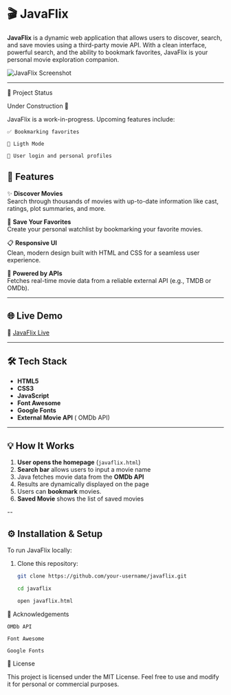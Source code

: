 # 🎬 JavaFlix

**JavaFlix** is a dynamic web application that allows users to discover, search, and save movies using a third-party movie API. With a clean interface, powerful search, and the ability to bookmark favorites, JavaFlix is your personal movie exploration companion.

![JavaFlix Screenshot](assets/images/javaflix-preview.png) <!-- Add your screenshot image path -->

---

🚧 Project Status

Under Construction 🚧

JavaFlix is a work-in-progress. Upcoming features include:

    ✅ Bookmarking favorites

    🔄 Ligth Mode

    🔄 User login and personal profiles

## 🚀 Features

✨ **Discover Movies**  
Search through thousands of movies with up-to-date information like cast, ratings, plot summaries, and more.

🔖 **Save Your Favorites**  
Create your personal watchlist by bookmarking your favorite movies.

📋 **Responsive UI**  
Clean, modern design built with HTML and CSS for a seamless user experience.

🎯 **Powered by APIs**  
Fetches real-time movie data from a reliable external API (e.g., TMDB or OMDb).

---

## 🌐 Live Demo

🔗 [JavaFlix Live](https://your-live-site-link.com)  

---

## 🛠️ Tech Stack

- **HTML5**
- **CSS3**
- **JavaScript**
- **Font Awesome**
- **Google Fonts**
- **External Movie API** ( OMDb API)

---

## 💡 How It Works

1. **User opens the homepage** (`javaflix.html`)
2. **Search bar** allows users to input a movie name
3. Java fetches movie data from the **OMDb API**
4. Results are dynamically displayed on the page
5. Users can **bookmark** movies.
6. **Saved Movie** shows the list of saved movies

--

## ⚙️ Installation & Setup

To run JavaFlix locally:

1. Clone this repository:
   ```bash
   git clone https://github.com/your-username/javaflix.git
   
   cd javaflix

   open javaflix.html


🙌 Acknowledgements

    OMDb API

    Font Awesome

    Google Fonts

📜 License

This project is licensed under the MIT License.
Feel free to use and modify it for personal or commercial purposes.

